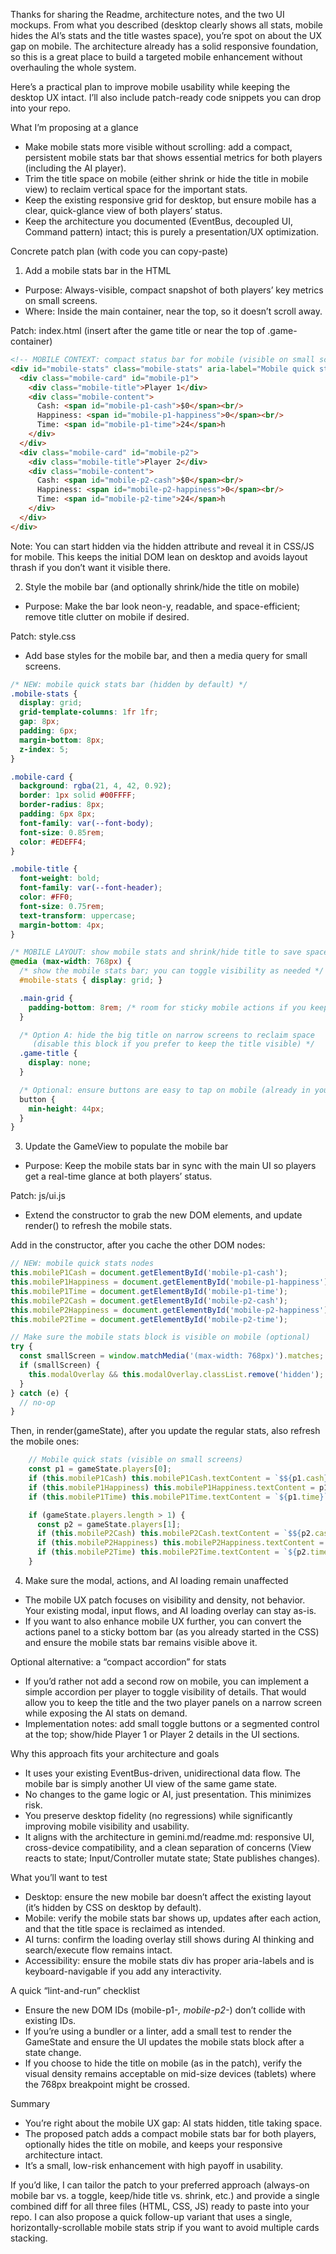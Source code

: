 Thanks for sharing the Readme, architecture notes, and the two UI mockups. From what you described (desktop clearly shows all stats, mobile hides the AI’s stats and the title wastes space), you’re spot on about the UX gap on mobile. The architecture already has a solid responsive foundation, so this is a great place to build a targeted mobile enhancement without overhauling the whole system.

Here’s a practical plan to improve mobile usability while keeping the desktop UX intact. I’ll also include patch-ready code snippets you can drop into your repo.

What I’m proposing at a glance
- Make mobile stats more visible without scrolling: add a compact, persistent mobile stats bar that shows essential metrics for both players (including the AI player).
- Trim the title space on mobile (either shrink or hide the title in mobile view) to reclaim vertical space for the important stats.
- Keep the existing responsive grid for desktop, but ensure mobile has a clear, quick-glance view of both players’ status.
- Keep the architecture you documented (EventBus, decoupled UI, Command pattern) intact; this is purely a presentation/UX optimization.

Concrete patch plan (with code you can copy-paste)

1) Add a mobile stats bar in the HTML
- Purpose: Always-visible, compact snapshot of both players’ key metrics on small screens.
- Where: Inside the main container, near the top, so it doesn’t scroll away.

Patch: index.html (insert after the game title or near the top of .game-container)
```html
<!-- MOBILE CONTEXT: compact status bar for mobile (visible on small screens) -->
<div id="mobile-stats" class="mobile-stats" aria-label="Mobile quick stats" hidden>
  <div class="mobile-card" id="mobile-p1">
    <div class="mobile-title">Player 1</div>
    <div class="mobile-content">
      Cash: <span id="mobile-p1-cash">$0</span><br/>
      Happiness: <span id="mobile-p1-happiness">0</span><br/>
      Time: <span id="mobile-p1-time">24</span>h
    </div>
  </div>
  <div class="mobile-card" id="mobile-p2">
    <div class="mobile-title">Player 2</div>
    <div class="mobile-content">
      Cash: <span id="mobile-p2-cash">$0</span><br/>
      Happiness: <span id="mobile-p2-happiness">0</span><br/>
      Time: <span id="mobile-p2-time">24</span>h
    </div>
  </div>
</div>
```

Note: You can start hidden via the hidden attribute and reveal it in CSS/JS for mobile. This keeps the initial DOM lean on desktop and avoids layout thrash if you don’t want it visible there.

2) Style the mobile bar (and optionally shrink/hide the title on mobile)
- Purpose: Make the bar look neon-y, readable, and space-efficient; remove title clutter on mobile if desired.

Patch: style.css
- Add base styles for the mobile bar, and then a media query for small screens.

```css
/* NEW: mobile quick stats bar (hidden by default) */
.mobile-stats {
  display: grid;
  grid-template-columns: 1fr 1fr;
  gap: 8px;
  padding: 6px;
  margin-bottom: 8px;
  z-index: 5;
}

.mobile-card {
  background: rgba(21, 4, 42, 0.92);
  border: 1px solid #00FFFF;
  border-radius: 8px;
  padding: 6px 8px;
  font-family: var(--font-body);
  font-size: 0.85rem;
  color: #EDEFF4;
}

.mobile-title {
  font-weight: bold;
  font-family: var(--font-header);
  color: #FF0;
  font-size: 0.75rem;
  text-transform: uppercase;
  margin-bottom: 4px;
}

/* MOBILE LAYOUT: show mobile stats and shrink/hide title to save space */
@media (max-width: 768px) {
  /* show the mobile stats bar; you can toggle visibility as needed */
  #mobile-stats { display: grid; }

  .main-grid {
    padding-bottom: 8rem; /* room for sticky mobile actions if you keep them */
  }

  /* Option A: hide the big title on narrow screens to reclaim space
     (disable this block if you prefer to keep the title visible) */
  .game-title {
    display: none;
  }

  /* Optional: ensure buttons are easy to tap on mobile (already in your CSS) */
  button {
    min-height: 44px;
  }
}
```

3) Update the GameView to populate the mobile bar
- Purpose: Keep the mobile stats bar in sync with the main UI so players get a real-time glance at both players’ status.

Patch: js/ui.js
- Extend the constructor to grab the new DOM elements, and update render() to refresh the mobile stats.

Add in the constructor, after you cache the other DOM nodes:
```javascript
// NEW: mobile quick stats nodes
this.mobileP1Cash = document.getElementById('mobile-p1-cash');
this.mobileP1Happiness = document.getElementById('mobile-p1-happiness');
this.mobileP1Time = document.getElementById('mobile-p1-time');
this.mobileP2Cash = document.getElementById('mobile-p2-cash');
this.mobileP2Happiness = document.getElementById('mobile-p2-happiness');
this.mobileP2Time = document.getElementById('mobile-p2-time');

// Make sure the mobile stats block is visible on mobile (optional)
try {
  const smallScreen = window.matchMedia('(max-width: 768px)').matches;
  if (smallScreen) {
    this.modalOverlay && this.modalOverlay.classList.remove('hidden'); // if you want to init visible for mobile
  }
} catch (e) {
  // no-op
}
```

Then, in render(gameState), after you update the regular stats, also refresh the mobile ones:
```javascript
    // Mobile quick stats (visible on small screens)
    const p1 = gameState.players[0];
    if (this.mobileP1Cash) this.mobileP1Cash.textContent = `$${p1.cash}`;
    if (this.mobileP1Happiness) this.mobileP1Happiness.textContent = p1.happiness;
    if (this.mobileP1Time) this.mobileP1Time.textContent = `${p1.time}`;

    if (gameState.players.length > 1) {
      const p2 = gameState.players[1];
      if (this.mobileP2Cash) this.mobileP2Cash.textContent = `$${p2.cash}`;
      if (this.mobileP2Happiness) this.mobileP2Happiness.textContent = p2.happiness;
      if (this.mobileP2Time) this.mobileP2Time.textContent = `${p2.time}`;
    }
```

4) Make sure the modal, actions, and AI loading remain unaffected
- The mobile UX patch focuses on visibility and density, not behavior. Your existing modal, input flows, and AI loading overlay can stay as-is.
- If you want to also enhance mobile UX further, you can convert the actions panel to a sticky bottom bar (as you already started in the CSS) and ensure the mobile stats bar remains visible above it.

Optional alternative: a “compact accordion” for stats
- If you’d rather not add a second row on mobile, you can implement a simple accordion per player to toggle visibility of details. That would allow you to keep the title and the two player panels on a narrow screen while exposing the AI stats on demand.
- Implementation notes: add small toggle buttons or a segmented control at the top; show/hide Player 1 or Player 2 details in the UI sections.

Why this approach fits your architecture and goals
- It uses your existing EventBus-driven, unidirectional data flow. The mobile bar is simply another UI view of the same game state.
- No changes to the game logic or AI, just presentation. This minimizes risk.
- You preserve desktop fidelity (no regressions) while significantly improving mobile visibility and usability.
- It aligns with the architecture in gemini.md/readme.md: responsive UI, cross-device compatibility, and a clean separation of concerns (View reacts to state; Input/Controller mutate state; State publishes changes).

What you’ll want to test
- Desktop: ensure the new mobile bar doesn’t affect the existing layout (it’s hidden by CSS on desktop by default).
- Mobile: verify the mobile stats bar shows up, updates after each action, and that the title space is reclaimed as intended.
- AI turns: confirm the loading overlay still shows during AI thinking and search/execute flow remains intact.
- Accessibility: ensure the mobile stats div has proper aria-labels and is keyboard-navigable if you add any interactivity.

A quick “lint-and-run” checklist
- Ensure the new DOM IDs (mobile-p1-*, mobile-p2-*) don’t collide with existing IDs.
- If you’re using a bundler or a linter, add a small test to render the GameState and ensure the UI updates the mobile stats block after a state change.
- If you choose to hide the title on mobile (as in the patch), verify the visual density remains acceptable on mid-size devices (tablets) where the 768px breakpoint might be crossed.

Summary
- You’re right about the mobile UX gap: AI stats hidden, title taking space.
- The proposed patch adds a compact mobile stats bar for both players, optionally hides the title on mobile, and keeps your responsive architecture intact.
- It’s a small, low-risk enhancement with high payoff in usability.

If you’d like, I can tailor the patch to your preferred approach (always-on mobile bar vs. a toggle, keep/hide title vs. shrink, etc.) and provide a single combined diff for all three files (HTML, CSS, JS) ready to paste into your repo. I can also propose a quick follow-up variant that uses a single, horizontally-scrollable mobile stats strip if you want to avoid multiple cards stacking.
